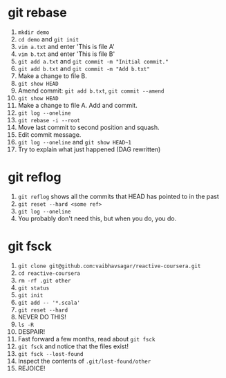 # git rebase

1. `mkdir demo`
2. `cd demo` and `git init`
3. `vim a.txt` and enter 'This is file A'
4. `vim b.txt` and enter 'This is file B'
5. `git add a.txt` and `git commit -m "Initial commit."`
6. `git add b.txt` and `git commit -m "Add b.txt"`
7. Make a change to file B.
8. `git show HEAD`
10. Amend commit: `git add b.txt`, `git commit --amend`
11. `git show HEAD`
12. Make a change to file A. Add and commit.
13. `git log --oneline`
14. `git rebase -i --root`
15. Move last commit to second position and squash.
16. Edit commit message.
17. `git log --oneline` and `git show HEAD~1`
18. Try to explain what just happened (DAG rewritten)

# git reflog
1. `git reflog` shows all the commits that HEAD has pointed to in the past
2. `git reset --hard <some ref>`
3. `git log --oneline`
4. You probably don't need this, but when you do, you do.

# git fsck

1. `git clone git@github.com:vaibhavsagar/reactive-coursera.git`
2. `cd reactive-coursera`
3. `rm -rf .git other`
4. `git status`
5. `git init`
6. `git add -- '*.scala'`
7. `git reset --hard`
8. NEVER DO THIS!
9. `ls -R`
10. DESPAIR!
11. Fast forward a few months, read about `git fsck`
12. `git fsck` and notice that the files exist!
13. `git fsck --lost-found`
14. Inspect the contents of `.git/lost-found/other`
15. REJOICE!
